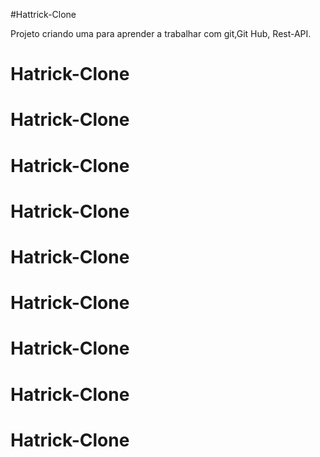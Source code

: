 #Hattrick-Clone

Projeto criando uma para aprender a trabalhar com git,Git Hub, Rest-API.

# Hatrick-Clone
# Hatrick-Clone
# Hatrick-Clone
# Hatrick-Clone
# Hatrick-Clone
# Hatrick-Clone
# Hatrick-Clone
# Hatrick-Clone
# Hatrick-Clone
